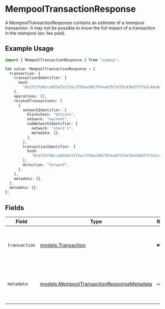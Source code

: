 # MempoolTransactionResponse

A MempoolTransactionResponse contains an estimate of a mempool transaction. It may not be possible to know the full impact of a transaction in the mempool (ex: fee paid).

## Example Usage

```typescript
import { MempoolTransactionResponse } from "icpmcp";

let value: MempoolTransactionResponse = {
  transaction: {
    transactionIdentifier: {
      hash:
        "0x2f23fd8cca835af21f3ac375bac601f97ead75f2e79143bdf71fe2c4be043e8f",
    },
    operations: [],
    relatedTransactions: [
      {
        networkIdentifier: {
          blockchain: "bitcoin",
          network: "mainnet",
          subNetworkIdentifier: {
            network: "shard 1",
            metadata: {},
          },
        },
        transactionIdentifier: {
          hash:
            "0x2f23fd8cca835af21f3ac375bac601f97ead75f2e79143bdf71fe2c4be043e8f",
        },
        direction: "forward",
      },
    ],
    metadata: {},
  },
  metadata: {},
};
```

## Fields

| Field                                                                                                | Type                                                                                                 | Required                                                                                             | Description                                                                                          | Example                                                                                              |
| ---------------------------------------------------------------------------------------------------- | ---------------------------------------------------------------------------------------------------- | ---------------------------------------------------------------------------------------------------- | ---------------------------------------------------------------------------------------------------- | ---------------------------------------------------------------------------------------------------- |
| `transaction`                                                                                        | [models.Transaction](../models/transaction.md)                                                       | :heavy_check_mark:                                                                                   | Transactions contain an array of Operations that are attributable to the same TransactionIdentifier. |                                                                                                      |
| `metadata`                                                                                           | [models.MempoolTransactionResponseMetadata](../models/mempooltransactionresponsemetadata.md)         | :heavy_minus_sign:                                                                                   | N/A                                                                                                  | {<br/>"descendant_fees": 123923,<br/>"ancestor_count": 2<br/>}                                       |